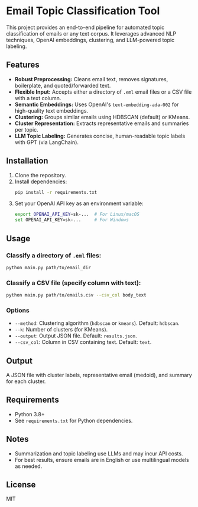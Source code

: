 # Email Topic Classification Tool

This project provides an end-to-end pipeline for automated topic classification of emails or any text corpus. It leverages advanced NLP techniques, OpenAI embeddings, clustering, and LLM-powered topic labeling.

## Features
- **Robust Preprocessing:** Cleans email text, removes signatures, boilerplate, and quoted/forwarded text.
- **Flexible Input:** Accepts either a directory of `.eml` email files or a CSV file with a text column.
- **Semantic Embeddings:** Uses OpenAI's `text-embedding-ada-002` for high-quality text embeddings.
- **Clustering:** Groups similar emails using HDBSCAN (default) or KMeans.
- **Cluster Representation:** Extracts representative emails and summaries per topic.
- **LLM Topic Labeling:** Generates concise, human-readable topic labels with GPT (via LangChain).

## Installation
1. Clone the repository.
2. Install dependencies:
   ```bash
   pip install -r requirements.txt
   ```
3. Set your OpenAI API key as an environment variable:
   ```bash
   export OPENAI_API_KEY=sk-...  # For Linux/macOS
   set OPENAI_API_KEY=sk-...     # For Windows
   ```

## Usage
### Classify a directory of `.eml` files:
```bash
python main.py path/to/email_dir
```

### Classify a CSV file (specify column with text):
```bash
python main.py path/to/emails.csv --csv_col body_text
```

### Options
- `--method`: Clustering algorithm (`hdbscan` or `kmeans`). Default: `hdbscan`.
- `--k`: Number of clusters (for KMeans).
- `--output`: Output JSON file. Default: `results.json`.
- `--csv_col`: Column in CSV containing text. Default: `text`.

## Output
A JSON file with cluster labels, representative email (medoid), and summary for each cluster.

## Requirements
- Python 3.8+
- See `requirements.txt` for Python dependencies.

## Notes
- Summarization and topic labeling use LLMs and may incur API costs.
- For best results, ensure emails are in English or use multilingual models as needed.

## License
MIT
